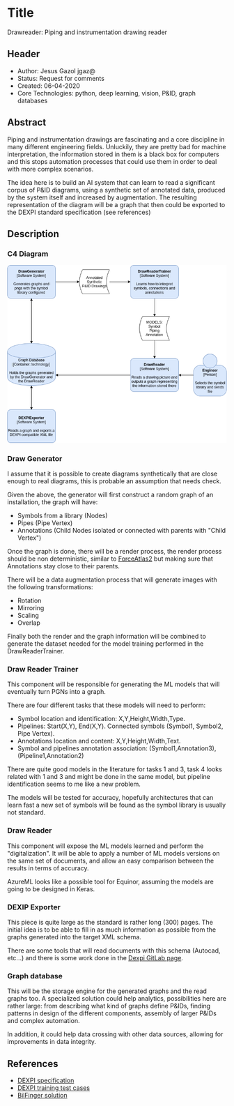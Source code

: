 # Title
Drawreader: Piping and instrumentation drawing reader

## Header
- Author: Jesus Gazol jgaz@
- Status: Request for comments
- Created: 06-04-2020
- Core Technologies: python, deep learning, vision, P&ID, graph databases

## Abstract
Piping and instrumentation drawings are fascinating and a core discipline in many different 
engineering fields. Unluckily, they are pretty bad for machine interpretation, the information
stored in them is a black box for computers and this stops automation processes that could use them
in order to deal with more complex scenarios.

The idea here is to build an AI system that can learn to read a significant corpus of P&ID diagrams, using
a synthetic set of annotated data, produced by the system itself and increased by augmentation.
 The resulting representation of the diagram will be a graph that then could be exported to the DEXPI standard 
 specification (see references)

## Description

### C4 Diagram
![Draw reader C4 diagram](./img/eep-2-C4-DrawReader.png "DrawReader C4")

### Draw Generator

I assume that it is possible to create diagrams synthetically that are close enough to real diagrams, this is probable
an assumption that needs check.

Given the above, the generator will first construct a random graph of an installation, the graph will have:
- Symbols from a library (Nodes)
- Pipes (Pipe Vertex)
- Annotations (Child Nodes isolated or connected with parents with "Child Vertex")

Once the graph is done, there will be a render process, the render process should be non deterministic, similar to 
[ForceAtlas2](https://github.com/gephi/gephi/wiki/Force-Atlas-2) but making sure that Annotations stay close to 
their parents.

There will be a data augmentation process that will generate images with the following transformations:
- Rotation
- Mirroring
- Scaling
- Overlap

Finally both the render and the graph information will be combined to generate the dataset needed for the model 
training performed in the DrawReaderTrainer.

### Draw Reader Trainer

This component will be responsible for generating the ML models that will eventually turn PGNs into a graph.

There are four different tasks that these models will need to perform:
- Symbol location and identification: X,Y,Height,Width,Type.
- Pipelines: Start(X,Y), End(X,Y). Connected symbols (Symbol1, Symbol2, Pipe Vertex).
- Annotations location and content: X,Y,Height,Width,Text.
- Symbol and pipelines annotation association: (Symbol1,Annotation3),(Pipeline1,Annotation2)

There are quite good models in the literature for tasks 1 and 3, task 4 looks related with 1 and 3 and might be
done in the same model, but pipeline identification seems to me like a new problem.
 
The models will be tested for accuracy, hopefully architectures that can learn fast a new set of symbols will be found 
as the symbol library is usually not standard. 

### Draw Reader

This component will expose the ML models learned and perform the "digitalization".
It will be able to apply a number of ML models versions on the same set of documents, and allow an easy comparison
between the results in terms of accuracy.  

AzureML looks like a possible tool for Equinor, assuming the models are going to be designed in Keras.  

### DEXIP Exporter 

This piece is quite large as the standard is rather long (300) pages. The initial idea is to be able to fill in as 
much information as possible from the graphs generated into the target XML schema.

There are some tools that will read documents with this schema (Autocad, etc...) and there is some work done in 
the [Dexpi GitLab page](https://gitlab.com/dexpi). 

### Graph database

This will be the storage engine for the generated graphs and the read graphs too. A specialized solution could help
analytics, possibilities here are rather large: from describing what kind of graphs define P&IDs, 
finding patterns in design of the different components, assembly of larger P&IDs and complex automation.

In addition, it could help data crossing with other data sources, allowing for improvements in data integrity. 

## References

- [DEXPI specification](https://gitlab.com/dexpi/Specification/raw/master/specification/DEXPI%20Specification%201.2.pdf)
- [DEXPI training test cases](https://gitlab.com/dexpi/TrainingTestCases)
- [BilFinger solution](https://digitalnext-bilfinger.com/solutions/pidgraph)
